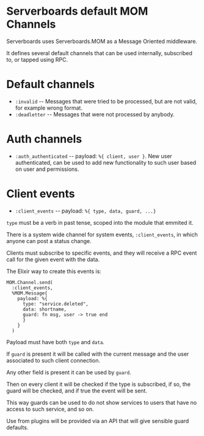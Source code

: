 # Serverboards default MOM Channels

Serverboards uses Serverboards.MOM as a Message Oriented middleware.

It defines several default channels that can be used internally, subscribed
to, or tapped using RPC.

# Default channels

* `:invalid` -- Messages that were tried to be processed, but are not valid, for
  example wrong format.
* `:deadletter` -- Messages that were not processed by anybody.

# Auth channels

* `:auth_authenticated` -- payload: `%{ client, user }`. New user authenticated,
  can be used to add new functionality to such user based on user and
  permissions.

# Client events

* `:client_events` -- payload: `%{ type, data, guard, ...}`

`type` must be a verb in past tense, scoped into the module that emmited it.

There is a system wide channel for system events, `:client_events`, in which
anyone can post a status change.

Clients must subscribe to specific events, and they will receive a RPC event
call for the given event with the data.

The Elixir way to create this events is:

```
MOM.Channel.send(
  :client_events,
  %MOM.Message{
    payload: %{
      type: "service.deleted",
      data: shortname,
      guard: fn msg, user -> true end
      }
    }
  )
```

Payload must have both `type` and `data`.

If `guard` is present it will be called with the current message and the user
associated to such client connection.

Any other field is present it can be used by `guard`.

Then on every client it will be checked if the type is subscribed, if so, the
guard will be checked, and if true the event will be sent.

This way guards can be used to do not show services to users that have no access
to such service, and so on.

Use from plugins will be provided via an API that will give sensible guard
defaults.
